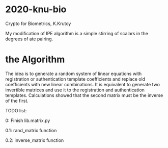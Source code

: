 # 2020-knu-bio
Crypto for Biometrics, K.Krutoy

My modification of IPE algorithm is a simple stirring of scalars in the degrees of ate pairing.

# the Algorithm

The idea is to generate a random system of linear equations with registration or authentication template coefficients and replace old coefficients with new linear combinations. It is equivalent to generate two invertible matrices and use it to the registration and authentication templates. Calculations showed that the second matrix must be the inverse of the first.



TODO list:

0: Finish lib.matrix.py

0.1: rand_matrix function

0.2: inverse_matrix function
